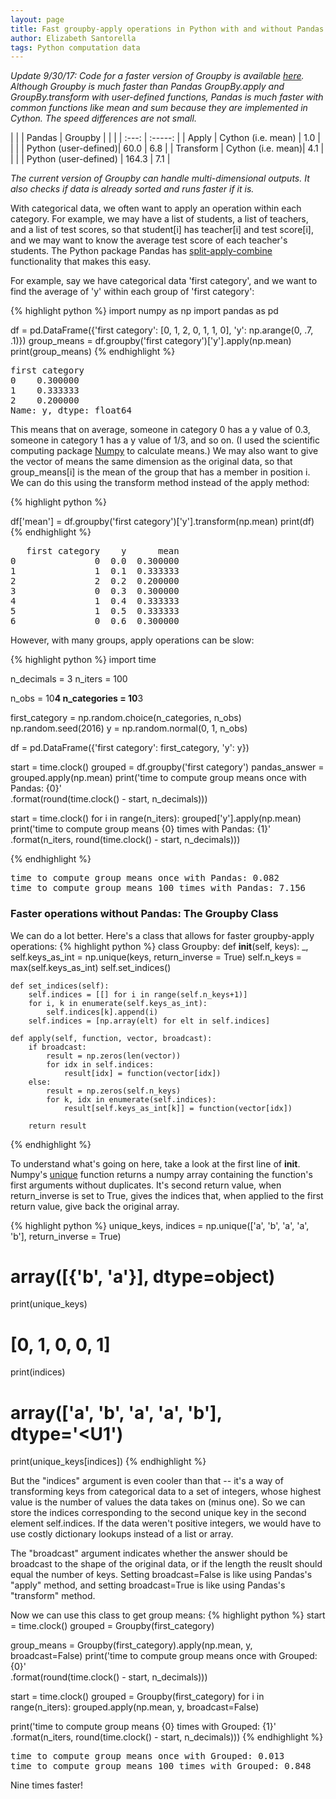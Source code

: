 ```yaml
---
layout: page
title: Fast groupby-apply operations in Python with and without Pandas
author: Elizabeth Santorella
tags: Python computation data
---
```


*Update 9/30/17: Code for a faster version of Groupby is available [here](https://github.com/esantorella/hdfe/blob/master/groupby.py).
Although Groupby is much faster than Pandas GroupBy.apply and GroupBy.transform with user-defined functions, 
Pandas is much faster with common functions like mean and sum because they are implemented in Cython. The speed differences are not small.*

|       |        | Pandas | Groupby |
|       |        | :---:  | :-----: |
| Apply | Cython (i.e. mean) | 1.0    |       |
|       | Python (user-defined)| 60.0   | 6.8     |
| Transform | Cython (i.e. mean)| 4.1 |     |
|           | Python (user-defined) | 164.3 | 7.1  |

*The current version of Groupby can handle multi-dimensional outputs. It also checks if data is already sorted and
runs faster if it is.*


With categorical data, we often want to apply an operation within each category. For example, we may have a list of students, a list of teachers, and a list of test scores, so that student\[i\] has teacher\[i\] and test score\[i\], and we may want to know the average test score of each teacher's students. The Python package Pandas has [split-apply-combine](http://pandas.pydata.org/pandas-docs/stable/groupby.html) functionality that makes this easy.

For example, say we have categorical data 'first category', and we want to find the average of 'y' within each group of 'first category':

{% highlight python %}
import numpy as np
import pandas as pd

df = pd.DataFrame({'first category': [0, 1, 2, 0, 1, 1, 0], 
                   'y': np.arange(0, .7, .1)})
group_means = df.groupby('first category')['y'].apply(np.mean)
print(group_means)
{% endhighlight %}

<pre>
first category
0    0.300000
1    0.333333
2    0.200000
Name: y, dtype: float64
</pre>

This means that on average, someone in category 0 has a y value of 0.3, someone in category 1 has a y value of 1/3, and so on. (I used the scientific computing package [Numpy](http://www.numpy.org/) to calculate means.) We may also want to give the vector of means the same dimension as the original data, so that group_means\[i\] is the mean of the group that has a member in position i.
We can do this using the transform method instead of the apply method:

{% highlight python %}
                    
df['mean'] = df.groupby('first category')['y'].transform(np.mean)
print(df)
{% endhighlight %}

<pre>
   first category    y      mean
0               0  0.0  0.300000
1               1  0.1  0.333333
2               2  0.2  0.200000
3               0  0.3  0.300000
4               1  0.4  0.333333
5               1  0.5  0.333333
6               0  0.6  0.300000
</pre>

However, with many groups, apply operations can be slow:

{% highlight python %}
import time

n_decimals = 3
n_iters = 100

n_obs = 10**4
n_categories = 10**3

first_category = np.random.choice(n_categories, n_obs)
np.random.seed(2016)
y = np.random.normal(0, 1, n_obs)

df = pd.DataFrame({'first category': first_category,
                   'y': y})
                     
start = time.clock()
grouped = df.groupby('first category')
pandas_answer = grouped.apply(np.mean)
print('time to compute group means once with Pandas: {0}'\
      .format(round(time.clock() - start, n_decimals)))

start = time.clock()
for i in range(n_iters):
    grouped['y'].apply(np.mean)
print('time to compute group means {0} times with Pandas: {1}'\
      .format(n_iters, round(time.clock() - start, n_decimals)))

{% endhighlight %}

<pre>
time to compute group means once with Pandas: 0.082
time to compute group means 100 times with Pandas: 7.156
</pre>

### Faster operations without Pandas: The Groupby Class

We can do a lot better. Here's a class that allows for faster groupby-apply operations:
{% highlight python %}
class Groupby:
    def __init__(self, keys):
        _, self.keys_as_int = np.unique(keys, return_inverse = True)
        self.n_keys = max(self.keys_as_int)
        self.set_indices()
        
    def set_indices(self):
        self.indices = [[] for i in range(self.n_keys+1)]
        for i, k in enumerate(self.keys_as_int):
            self.indices[k].append(i)
        self.indices = [np.array(elt) for elt in self.indices]
        
    def apply(self, function, vector, broadcast):
        if broadcast:
            result = np.zeros(len(vector))
            for idx in self.indices:
                result[idx] = function(vector[idx])
        else:
            result = np.zeros(self.n_keys)
            for k, idx in enumerate(self.indices):
                result[self.keys_as_int[k]] = function(vector[idx])

        return result
{% endhighlight %}

To understand what's going on here, take a look at the first line of __init__. Numpy's [unique](http://docs.scipy.org/doc/numpy/reference/generated/numpy.unique.html) function returns a numpy array containing the function's first arguments without duplicates. It's second return value, when return_inverse is set to True, gives the indices that, when applied to the first return value, give back the original array.

{% highlight python %}
unique_keys, indices = np.unique(['a', 'b', 'a', 'a', 'b'], return_inverse = True)
# array([{'b', 'a'}], dtype=object)
print(unique_keys) 
# [0, 1, 0, 0, 1]
print(indices) 
# array(['a', 'b', 'a', 'a', 'b'], dtype='<U1')
print(unique_keys[indices]) 
{% endhighlight %}

But the "indices" argument is even cooler than that -- it's a way of transforming keys from categorical data to a set of integers, whose highest value is the number of values the data takes on (minus one). So we can store the indices corresponding to the second unique key in the second element self.indices. If the data weren't positive integers, we would have to use costly dictionary lookups instead of a list or array. 

The "broadcast" argument indicates whether the answer should be broadcast to the
shape of the original data, or if the length the reuslt should equal the number
of keys. Setting broadcast=False is like using Pandas's "apply" method, and setting
broadcast=True is like using Pandas's "transform" method.

Now we can use this class to get group means:
{% highlight python %}
start = time.clock()
grouped = Groupby(first_category)

group_means = Groupby(first_category).apply(np.mean, y, broadcast=False)
print('time to compute group means once with Grouped: {0}'\
      .format(round(time.clock() - start, n_decimals)))

start = time.clock()
grouped = Groupby(first_category)
for i in range(n_iters):
    grouped.apply(np.mean, y, broadcast=False)
    
print('time to compute group means {0} times with Grouped: {1}'\
      .format(n_iters, round(time.clock() - start, n_decimals)))
{% endhighlight %}

<pre>
time to compute group means once with Grouped: 0.013
time to compute group means 100 times with Grouped: 0.848
</pre>

Nine times faster!
